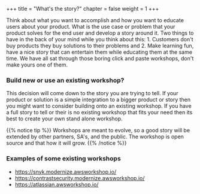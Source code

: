 +++
title = "What's the story?"
chapter = false
weight = 1
+++

Think about what you want to accomplish and how you want to educate users about your product.  What is the use case or problem that your product solves for the end user and develop a story around it.  Two things to have in the back of your mind while you think about this: 1. Customers don't buy products they buy solutions to their problems and 2. Make learning fun, have a nice story that can entertain them while educating them at the same time.  We have all sat through those boring click and paste workshops, don't make yours one of them.

### Build new or use an existing workshop?
This decision will come down to the story you are trying to tell.  If your product or solution is a simple integration to a bigger product or story then you might want to consider building onto an existing workshop.  If you have a full story to tell or their is no existing workshop that fits your need then its best to create your own stand alone workshop.  

{{% notice tip %}}
Workshops are meant to evolve, so a good story will be extended by other partners, SA's, and the public.  The workshop is open source and that how it will grow.
{{% /notice %}}

### Examples of some existing workshops
* https://snyk.modernize.awsworkshop.io/
* https://contrastsecurity.modernize.awsworkshop.io/
* https://atlassian.awsworkshop.io/